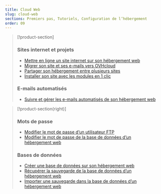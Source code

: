 ```yaml
---
title: Cloud Web
slug: cloud-web
sections: Premiers pas, Tutoriels, Configuration de l’hébergement
order: 09
---
```


> [!product-section]
>
> ### Sites internet et projets
>
> - [Mettre en ligne un site internet sur son hébergement web](https://docs.ovh.com/fr/hosting/mettre-mon-site-en-ligne/)
> - [Migrer son site et ses e-mails vers OVHcloud](https://docs.ovh.com/fr/hosting/migrer-mon-site-chez-ovh/)
> - [Partager son hébergement entre plusieurs sites](https://docs.ovh.com/fr/hosting/multisites-configurer-un-multisite-sur-mon-hebergement-web/)
> - [Installer son site avec les modules en 1 clic](https://docs.ovh.com/fr/hosting/modules-en-1-clic/)
>
> ### E-mails automatisés
>
> - [Suivre et gérer les e-mails automatisés de son hébergement web](https://docs.ovh.com/fr/hosting/suivi-emails-automatises/)
>

> [!product-section(right)]
>
> ### Mots de passe
>
> - [Modifier le mot de passe d’un utilisateur FTP](https://docs.ovh.com/fr/hosting/modifier-mot-de-passe-utilisateur-ftp/)
> - [Modifier le mot de passe de la base de données d’un hébergement web](https://docs.ovh.com/fr/hosting/modifier-mot-de-passe-base-de-donnees/)
>
> ### Bases de données
>
> - [Créer une base de données sur son hébergement web](https://docs.ovh.com/fr/hosting/creer-base-de-donnees/)
> - [Récupérer la sauvegarde de la base de données d’un hébergement web](https://docs.ovh.com/fr/hosting/exportation-bases-donnees/)
> - [Importer une sauvegarde dans la base de données d’un hébergement web](https://docs.ovh.com/fr/hosting/mutualise-guide-importation-dune-base-de-donnees-mysql/)
>